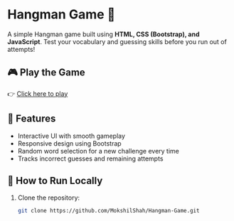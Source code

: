 # Hangman Game 🎯  

A simple Hangman game built using **HTML, CSS (Bootstrap), and JavaScript**. Test your vocabulary and guessing skills before you run out of attempts!  

## 🎮 Play the Game  
👉 [Click here to play](https://warrior2405.github.io/Hangman-Game/)  

## 📌 Features  
- Interactive UI with smooth gameplay  
- Responsive design using Bootstrap  
- Random word selection for a new challenge every time  
- Tracks incorrect guesses and remaining attempts  

## 🚀 How to Run Locally  
1. Clone the repository:  
   ```sh
   git clone https://github.com/MokshilShah/Hangman-Game.git
